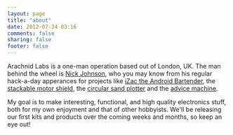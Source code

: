 ```yaml
---
layout: page
title: "about"
date: 2012-07-24 03:16
comments: false
sharing: false
footer: false
---
```

Arachnid Labs is a one-man operation based out of London, UK. The man behind the wheel is [Nick Johnson](http://blog.notdot.net/), who you may know from his regular hack-a-day apperances for projects like [iZac the Android Bartender](http://hackaday.com/2011/11/17/kitchen-hacks-an-android-bartender/), the [stackable motor shield](http://hackaday.com/2011/08/17/a-stackable-motor-driver-shield-for-the-arduino/), the [circular sand plotter](http://hackaday.com/2012/04/26/zen-rock-garden-table-uses-magnets-and-sand/) and the [advice machine](http://hackaday.com/2012/09/26/machine-offers-cheap-advice-charges-more-for-something-profound/).

My goal is to make interesting, functional, and high quality electronics stuff, both for my own enjoyment and that of other hobbyists. We'll be releasing our first kits and products over the coming weeks and months, so keep an eye out!